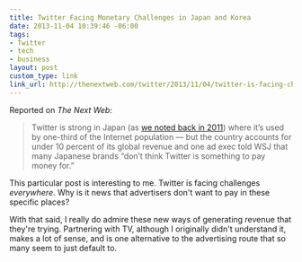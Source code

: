 ```yaml
---
title: Twitter Facing Monetary Challenges in Japan and Korea
date: 2013-11-04 10:39:46 -06:00
tags:
- Twitter
- tech
- business
layout: post
custom_type: link
link_url: http://thenextweb.com/twitter/2013/11/04/twitter-is-facing-challenges-making-money-in-japan-and-korea
---
```


Reported on *The Next Web*:

>Twitter is strong in Japan (as [we noted back in 2011](http://thenextweb.com/socialmedia/2011/02/02/why-twitter-outguns-facebook-in-japan/)) where it’s used by one-third of the Internet population — but the country accounts for under 10 percent of its global revenue and one ad exec told WSJ that many Japanese brands “don’t think Twitter is something to pay money for.”

This particular post is interesting to me. Twitter is facing challenges *everywhere*. Why is it news that advertisers don't want to pay in these specific places?

With that said, I really do admire these new ways of generating revenue that they're trying. Partnering with TV, although I originally didn't understand it, makes a lot of sense, and is one alternative to the advertising route that so many seem to just default to.
